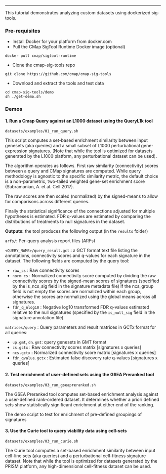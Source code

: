 ---
This tutorial demonstrates analyzing custom datasets using dockerized sig-tools.

### Pre-requisites
* Install Docker for your platform from docker.com
* Pull the CMap SigTool Runtime Docker image (optional)
```
docker pull cmap/sigtool-runtime
```
* Clone the cmap-sig-tools repo 
```
git clone https://github.com/cmap/cmap-sig-tools
```
* Download and extract the tools and test data
```
cd cmap-sig-tools/demo
sh ./get-demo.sh
```

### Demos

#### 1. Run a Cmap Query against an L1000 dataset using the QueryL1k tool

```
datasets/examples/01_run_query.sh
``` 

This script computes a set-based enrichment similarity between input genesets (aka 
queries) and a small subset of L1000 perturbational gene-expression signatures. (Note that while the tool is optimized for datasets generated by the L1000 platform, any perturbational 
dataset can be used).

The algorithm operates as follows. First raw similarity (connectivity) scores 
between a query and CMap signatures are computed. While query methodology is 
agnostic to the specific similarity metric, the default choice is a non-parametric, two-tailed weighted gene-set enrichment score (Subramanian, A. et al. Cell 2017).
 
The raw scores are then scaled (normalized) by the signed-means to allow for 
comparisons across different queries.
 
Finally the statistical significance of the connections adjusted for multiple 
hypotheses is estimated. FDR q-values are estimated by comparing the 
distributions of treatments to null signatures in the dataset.
 
**Outputs:** the tool produces the following output (in the `results` folder)
 
`arfs/`: Per-query analysis report files (ARFs)
 
`<QUERY_NAME>/query_result.gct` : a GCT format text file listing the annotations, 
connectivity scores and q-values for each signature in the dataset. The 
following fields are computed by the query tool:
 
- `raw_cs` : Raw connectivity scores
- `norm_cs` : Normalized connectivity score computed by dividing the raw 
connectivity scores by the signed-mean scores of signatures (specified by the 
is_ncs_sig field in the signature metadata file) If the ncs_group field is not 
empty the scores are normalized within each group, otherwise the scores are 
normalized using the global means across all signatures.
- `fdr_q_nlog10` : Negative log10 transformed FDR q-values estimated relative to 
the null signatures (specified by the `is_null_sig` field in the signature 
annotation file).
 
`matrices/query` : Query parameters and result matrices in GCTx format for all 
queries:
 
- `up.gmt`, `dn.gmt`: query genesets in GMT format
- `cs.gctx` : Raw connectivity scores matrix [signatures x queries] 
- `ncs.gctx` : Normalized connectivity score matrix [signatures x queries]
- `fdr_qvalue.gctx` : Estimated false discovery rate q-values [signatures x 
queries]

#### 2. Test enrichment of user-defined sets using the GSEA Preranked tool

```
datasets/examples/03_run_gseapreranked.sh
``` 

The GSEA Preranked tool computes set-based enrichment analysis against a user-defined 
rank-ordered dataset.  It determines whether a priori defined sets show 
statistically significant enrichment at either end of the ranking.

The demo script to test for enrichment of pre-defined groupings of signatures
#### 3. Use the Curie tool to query viability data using cell-sets

```
datasets/examples/03_run_curie.sh
``` 

The Curie tool computes a set-based enrichment similarity between input cell-line 
sets (aka queries) and a perturbational cell-fitness signature dataset. Note that while 
the tool is optimized for datasets generated by the PRISM platform, any high-dimensional
cell-fitness dataset can be used.

